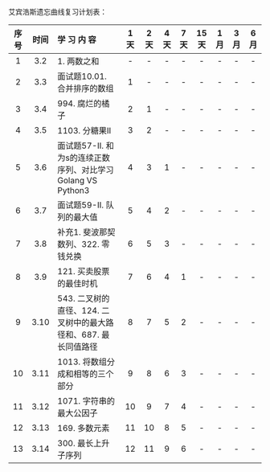 艾宾浩斯遗忘曲线复习计划表：

| 序号 | 时间 | 学    习    内    容 | 1天  | 2天  | 4天  | 7天  | 15天 | 1月  | 3月  | 6月  |
| :--: | :--: | :----------------------------------------------------------- | :--: | :--: | :--: | :--: | :--: | :--: | :--: | :--: |
|  1   | 3.2  | 1. 两数之和                                  |  -   |  -   |  -   |  -   |  -   |  -   |  -   |  -   |
|  2   | 3.3  | 面试题10.01. 合并排序的数组                   |  1   |  -   |  -   |  -   |  -   |  -   |  -   |  -   |
|  3   | 3.4  | 994. 腐烂的橘子                                    |  2   |  1   |  -   |  -   |  -   |  -   |  -   |  -   |
|  4   | 3.5  | 1103. 分糖果II                                    |  3   |  2   |  -   |  -   |  -   |  -   |  -   |  -   |
|  5   | 3.6  | 面试题57-II. 和为s的连续正数序列、对比学习Golang VS Python3 |  4   |  3   |  1   |  -   |  -   |  -   |  -   |  -   |
|  6   | 3.7  | 面试题59-II. 队列的最大值                         |  5   |  4   |  2   |  -   |  -   |  -   |  -   |  -   |
|  7   | 3.8  | 补充1. 斐波那契数列、322. 零钱兑换 |  6   |  5   |  3   |  -   |  -   |  -   |  -   |  -   |
|  8   | 3.9  | 121. 买卖股票的最佳时机           |  7   |  6   |  4   |  1   |  -   |  -   |  -   |  -   |
|  9   | 3.10 | 543. 二叉树的直径、124. 二叉树中的最大路径和、687. 最长同值路径 |  8   |  7   |  5   |  2   |  -   |  -   |  -   |  -   |
| 10 | 3.11 | 1013. 将数组分成和相等的三个部分 | 9 | 8 | 6 | 3 | - | - | - | - |
| 11 | 3.12 | 1071. 字符串的最大公因子 | 10 | 9 | 7 | 4 | - | - | - | - |
| 12 | 3.13 | 169. 多数元素 | 11 | 10 | 8 | 5 | - | - | - | - |
| 13 | 3.14 | 300. 最长上升子序列 | 12 | 11 | 9 | 6 | - | - | - | - |